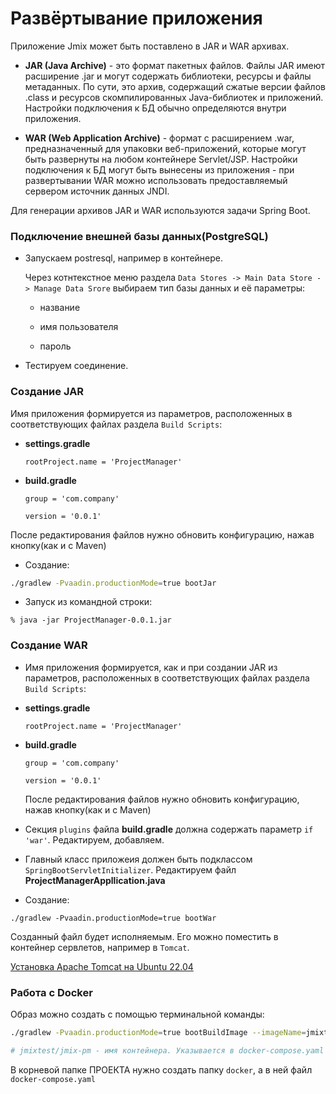 # Развёртывание приложения

Приложение Jmix может быть поставлено в JAR и WAR архивах.

- **JAR (Java Archive)** - это формат пакетных файлов. Файлы JAR имеют расширение .jar и могут содержать библиотеки, ресурсы и файлы метаданных. По сути, это архив,  содержащий сжатые версии файлов .class и ресурсов скомпилированных Java-библиотек и приложений. Настройки подключения к БД обычно определяются внутри приложения.

- **WAR (Web Application Archive)** - формат с расширением .war, предназначенный для упаковки веб-приложений, которые могут быть развернуты на любом контейнере Servlet/JSP. Настройки подключения к БД могут быть вынесены из приложения - при развертывании WAR можно использовать предоставляемый сервером источник данных JNDI.

Для генерации архивов JAR и WAR используются задачи Spring Boot. 

### Подключение внешней базы данных(PostgreSQL)

- Запускаем postresql, например в контейнере.

    Через котнтекстное меню раздела `Data Stores -> Main Data Store -> Manage Data Srore` выбираем тип базы данных и её параметры:

    - название

    - имя пользователя

    - пароль

- Тестируем соединение.

### Создание JAR

Имя приложения формируется из параметров, расположенных в соответствующих файлах раздела `Build Scripts`:

- **settings.gradle**

    ```
    rootProject.name = 'ProjectManager'

    ```

- **build.gradle**

    ```
    group = 'com.company'

    version = '0.0.1'
    ```

После редактирования файлов нужно обновить конфигурацию, нажав кнопку(как и с Maven)

- Создание:

```bash
./gradlew -Pvaadin.productionMode=true bootJar
```

- Запуск из командной строки: 

```
% java -jar ProjectManager-0.0.1.jar
```

### Создание WAR

- Имя приложения формируется, как и при создании JAR из параметров, расположенных в соответствующих файлах раздела `Build Scripts`:

- **settings.gradle**

    ```
    rootProject.name = 'ProjectManager'

    ```

- **build.gradle**

    ```
    group = 'com.company'

    version = '0.0.1'
    ```
    После редактирования файлов нужно обновить конфигурацию, нажав кнопку(как и с Maven)

- Секция `plugins` файла **build.gradle** должна содержать параметр `if 'war'`. Редактируем, добавляем.

- Главный класс приложеия должен быть подклассом `SpringBootServletInitializer`. Редактируем файл **ProjectManagerAppllication.java**

- Создание:

```
./gradlew -Pvaadin.productionMode=true bootWar
```

Созданный файл будет исполняемым. Его можно поместить в контейнер сервлетов, например в `Tomcat`.

[Установка Apache Tomcat на Ubuntu 22.04](https://ruvds.com/ru/helpcenter/kak-ustanovit-apache-tomcat/)

###  Работа с Docker

Образ можно создать с помощью терминальной команды:

```bash
./gradlew -Pvaadin.productionMode=true bootBuildImage --imageName=jmixtest/jmix-pm

# jmixtest/jmix-pm - имя контейнера. Указывается в docker-compose.yaml
```
В корневой папке ПРОЕКТА нужно создать папку `docker`, а в ней файл `docker-compose.yaml`